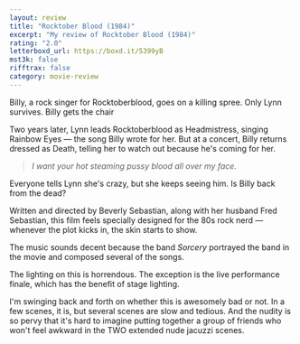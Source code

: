 ```yaml
---
layout: review
title: "Rocktober Blood (1984)"
excerpt: "My review of Rocktober Blood (1984)"
rating: "2.0"
letterboxd_url: https://boxd.it/5399yB
mst3k: false
rifftrax: false
category: movie-review
---
```


Billy, a rock singer for Rocktoberblood, goes on a killing spree. Only Lynn survives. Billy gets the chair

Two years later, Lynn leads Rocktoberblood as Headmistress, singing Rainbow Eyes — the song Billy wrote for her. But at a concert, Billy returns dressed as Death, telling her to watch out because he's coming for her.

<blockquote><i>I want your hot steaming pussy blood all over my face.</i></blockquote>Everyone tells Lynn she's crazy, but she keeps seeing him. Is Billy back from the dead?

Written and directed by Beverly Sebastian, along with her husband Fred Sebastian, this film feels specially designed for the 80s rock nerd — whenever the plot kicks in, the skin starts to show.

The music sounds decent because the band <i>Sorcery</i> portrayed the band in the movie and composed several of the songs.

The lighting on this is horrendous. The exception is the live performance finale, which has the benefit of stage lighting.

I'm swinging back and forth on whether this is awesomely bad or not. In a few scenes, it is, but several scenes are slow and tedious. And the nudity is so pervy that it's hard to imagine putting together a group of friends who won't feel awkward in the TWO extended nude jacuzzi scenes.
